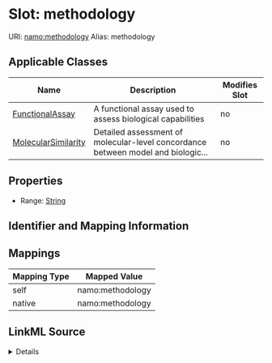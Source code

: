 

# Slot: methodology 



URI: [namo:methodology](https://w3id.org/monarch-initiative/namo/methodology)
Alias: methodology

<!-- no inheritance hierarchy -->





## Applicable Classes

| Name | Description | Modifies Slot |
| --- | --- | --- |
| [FunctionalAssay](FunctionalAssay.md) | A functional assay used to assess biological capabilities |  no  |
| [MolecularSimilarity](MolecularSimilarity.md) | Detailed assessment of molecular-level concordance between model and biologic... |  no  |






## Properties

* Range: [String](String.md)




## Identifier and Mapping Information







## Mappings

| Mapping Type | Mapped Value |
| ---  | ---  |
| self | namo:methodology |
| native | namo:methodology |




## LinkML Source

<details>
```yaml
name: methodology
alias: methodology
domain_of:
- MolecularSimilarity
- FunctionalAssay
range: string

```
</details>